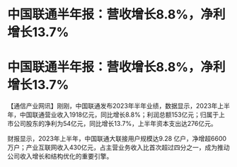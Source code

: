 # 中国联通半年报：营收增长8.8%，净利增长13.7%

# 中国联通半年报：营收增长8.8%，净利增长13.7%

【通信产业网讯】刚刚，中国联通发布2023年半年业绩，数据显示，2023年上半年，中国联通营业收入1918亿元，同比增长8.8%；利润总额153亿元；归属于上市公司股东的净利为54亿元，同比增长13.7%，上半年资本支出达276亿元。

财报显示，2023年上半年，中国联通大联接用户规模达9.28
亿户，净增超6600万户；产业互联网收入430亿元，占主营业务收入比首次超过四分之一，成为推动公司收入增长和结构优化的重要引擎。

